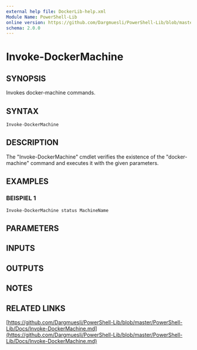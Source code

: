 ```yaml
---
external help file: DockerLib-help.xml
Module Name: PowerShell-Lib
online version: https://github.com/Dargmuesli/PowerShell-Lib/blob/master/PowerShell-Lib/Docs/Invoke-DockerMachine.md
schema: 2.0.0
---
```


# Invoke-DockerMachine

## SYNOPSIS
Invokes docker-machine commands.

## SYNTAX

```
Invoke-DockerMachine
```

## DESCRIPTION
The "Invoke-DockerMachine" cmdlet verifies the existence of the "docker-machine" command and executes it with the given parameters.

## EXAMPLES

### BEISPIEL 1
```
Invoke-DockerMachine status MachineName
```

## PARAMETERS

## INPUTS

## OUTPUTS

## NOTES

## RELATED LINKS

[https://github.com/Dargmuesli/PowerShell-Lib/blob/master/PowerShell-Lib/Docs/Invoke-DockerMachine.md](https://github.com/Dargmuesli/PowerShell-Lib/blob/master/PowerShell-Lib/Docs/Invoke-DockerMachine.md)

